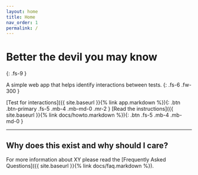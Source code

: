 ```yaml
---
layout: home
title: Home
nav_order: 1
permalink: /
---
```


# Better the devil you may know
{: .fs-9 }

A simple web app that helps identify interactions between tests.
{: .fs-6 .fw-300 }

[Test for interactions]({{ site.baseurl }}{% link app.markdown %}){: .btn .btn-primary .fs-5 .mb-4 .mb-md-0 .mr-2 } [Read the instructions]({{ site.baseurl }}{% link docs/howto.markdown %}){: .btn .fs-5 .mb-4 .mb-md-0 }

---

## Why does this exist and why should I care?

For more information about XY please read the [Frequently Asked Questions]({{ site.baseurl }}{% link docs/faq.markdown %}).
